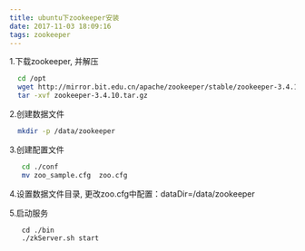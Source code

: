```yaml
---
title: ubuntu下zookeeper安装
date: 2017-11-03 18:09:16
tags: zookeeper
---
```


1.下载zookeeper, 并解压
```bash
  cd /opt
  wget http://mirror.bit.edu.cn/apache/zookeeper/stable/zookeeper-3.4.10.tar.gz
  tar -xvf zookeeper-3.4.10.tar.gz
```

2.创建数据文件
```bash
  mkdir -p /data/zookeeper
```

3.创建配置文件
```bash
   cd ./conf
   mv zoo_sample.cfg  zoo.cfg
```

4.设置数据文件目录, 更改zoo.cfg中配置：dataDir=/data/zookeeper 

5.启动服务
```
   cd ./bin
   ./zkServer.sh start
```
